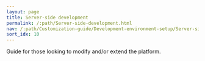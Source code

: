 ```yaml
---
layout: page
title: Server-side development
permalink: /:path/Server-side-development.html
nav: /:path/Customization-guide/Development-environment-setup/Server-side-development
sort_idx: 10
---
```


Guide for those looking to modify and/or extend the platform.